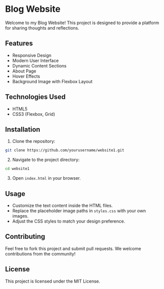 # Blog Website

Welcome to my Blog Website! This project is designed to provide a platform for sharing thoughts and reflections.

## Features
- Responsive Design
- Modern User Interface
- Dynamic Content Sections
- About Page
- Hover Effects
- Background Image with Flexbox Layout


## Technologies Used
- HTML5
- CSS3 (Flexbox, Grid)


## Installation
1. Clone the repository:
```bash
git clone https://github.com/yourusername/website1.git
```
2. Navigate to the project directory:
```bash
cd website1
```
3. Open `index.html` in your browser.

## Usage
- Customize the text content inside the HTML files.
- Replace the placeholder image paths in `styles.css` with your own images.
- Adjust the CSS styles to match your design preference.



## Contributing
Feel free to fork this project and submit pull requests. We welcome contributions from the community!

## License
This project is licensed under the MIT License.

